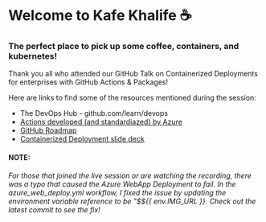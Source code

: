 # Welcome to Kafe Khalife :coffee:
### The perfect place to pick up some coffee, containers, and kubernetes! 

Thank you all who attended our GitHub Talk on Containerized Deployments for enterprises with GitHub Actions & Packages! 

Here are links to find some of the resources mentioned during the session:
- The DevOps Hub - github.com/learn/devops
- [Actions developed (and standardiazed) by Azure](https://github.com/Azure/actions)
- [GitHub Roadmap](https://github.com/github/roadmap/projects/1)
- [Containerized Deployment slide deck]()


#### NOTE:  
_For those that joined the live session or are watching the recording, there was a typo that caused the Azure WebApp Deployment to fail. In the azure_web_deploy.yml workflow, I fixed the issue by updating the environment variable reference to be "$${{ env.IMG_URL }}. Check out the latest commit to see the fix!_

